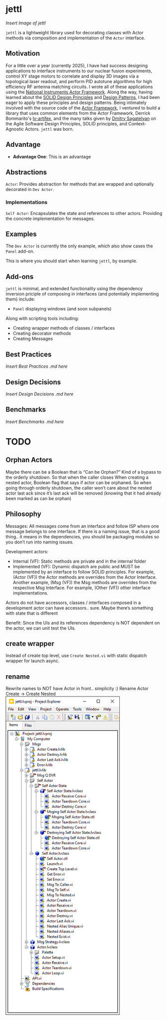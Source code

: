 # jettl

*Insert Image of jettl*

`jettl` is a lightweight library used for decorating classes with Actor methods via composition and implementation of the `Actor` interface.

## Motivation

For a little over a year (currently 2025), I have had success designing applications to interface instruments to our nuclear fusion experiments, control XY stage motors to correlate and display 3D images via a topological laser readout, and perform PID autotune algorithms for high efficiency RF antenna matching circuits. I wrote all of these applications using the [National Instruments Actor Framework](https://education.ni.com/badges/resources/984/actor-framework). Along the way, having learned about the [SOLID Design Principles](https://en.wikipedia.org/wiki/SOLID) and [Design Patterns](https://en.wikipedia.org/wiki/Software_design_pattern), I had been eager to apply these principles and design patterns. Being intimately involved with the source code of the [Actor Framework](https://education.ni.com/badges/resources/984/actor-framework), I ventured to build a library that uses common elements from the Actor Framework, Derrick Bommarito's [lv-artifex](https://github.com/illuminated-g/lv-artifex), and the many talks given by [Dmitry Sagatelyan](https://forums.ni.com/t5/LabVIEW-Champions-Directory/LabVIEW-Champion-Dmitry-Sagatelyan/ta-p/3536802) on the Agile Software Design Principles, SOLID principles, and Context-Agnostic Actors. `jettl` was born.

## Advantage

- **Advantage One**: This is an advantage

## Abstractions

`Actor`: Provides abstraction for methods that are wrapped and optionally decorated in `Dev Actor`. 

### Implementations

`Self Actor`: Encapsulates the state and references to other actors. Providing the concrete implementation for messages.

## Examples

The `Dev Actor` is currently the only example, which also show cases the `Panel` add-on.

This is where you should start when learning `jettl`, by example.

## Add-ons

`jettl` is minimal, and extended functionality using the dependency inversion priciple of composing in interfaces (and potentially implementing them) include:

- `Panel` displaying windows (and soon subpanels)

Along with scripting tools including:

- Creating wrapper methods of classes / interfaces
- Creating decorator methods
- Creating Messages

## Best Practices

*Insert Best Practices .md here*

## Design Decisions

*Insert Design Decisions .md here*

## Benchmarks

*Insert Benchmarks .md here*

# TODO

## Orphan Actors

Maybe there can be a Boolean that is “Can be Orphan?” Kind of a bypass to the orderly shutdown.
So that when the caller closes
When creating a nested actor, Boolean flag that says if actor can be orphaned.
So when going through orderly shutdown, the caller won’t care about the nested actor last ack since it’s last ack will be removed (knowing that it had already been marked as can be orphan)

## Philosophy

Messages:
All messages come from an interface and follow ISP where one message belongs to one interface. If there is a naming issue, that is a good thing.. it means in the dependencies, you should be packaging modules so you don’t run into naming issues.

Development actors:
- Internal (VF): Static methods are private and in the internal folder
- Implemented (VF): Dynamic dispatch are public and MUST be implemented by an interface to follow SOLID principles. For example, (Actor (VF)) the Actor methods are overrides from the Actor Interface. Another example, (Msg (VF)) the Msg methods are overrides from the respective Msg Interface. For example, (Other (VF)) other interface implementations.

Actors do not have accessors, classes / interfaces composed in a development actor can have accessors.. sure. Maybe there’s something with state that is different

Benefit:
Since the UIs and its references dependency is NOT dependent on the actor, we can unit test the UIs.

## create wrapper

Instead of create top level, use `Create Nested.vi` with static dispatch wrapper for launch async. 

## rename

Rewrite names to NOT have Actor in front.. simplicity :) Rename Actor Create -> Create Nested
![rename_without_actor](rename_without_actor.png)